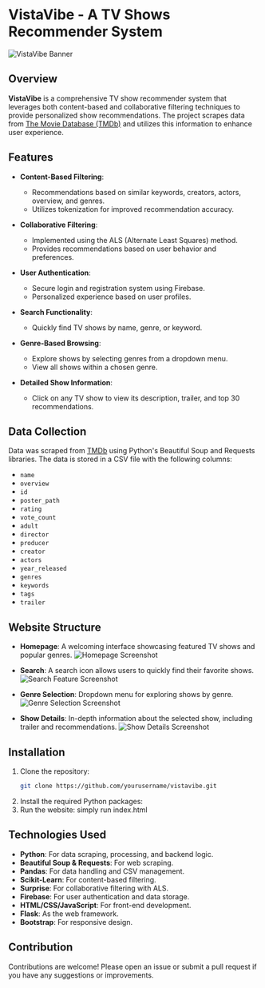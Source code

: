 # VistaVibe - A TV Shows Recommender System

![VistaVibe Banner](path/to/your/banner/image.png)

## Overview
**VistaVibe** is a comprehensive TV show recommender system that leverages both content-based and collaborative filtering techniques to provide personalized show recommendations. The project scrapes data from [The Movie Database (TMDb)](https://www.themoviedb.org/tv) and utilizes this information to enhance user experience.

## Features
- **Content-Based Filtering**: 
  - Recommendations based on similar keywords, creators, actors, overview, and genres.
  - Utilizes tokenization for improved recommendation accuracy.
  
- **Collaborative Filtering**:
  - Implemented using the ALS (Alternate Least Squares) method.
  - Provides recommendations based on user behavior and preferences.

- **User Authentication**:
  - Secure login and registration system using Firebase.
  - Personalized experience based on user profiles.

- **Search Functionality**:
  - Quickly find TV shows by name, genre, or keyword.

- **Genre-Based Browsing**:
  - Explore shows by selecting genres from a dropdown menu.
  - View all shows within a chosen genre.

- **Detailed Show Information**:
  - Click on any TV show to view its description, trailer, and top 30 recommendations.
  
## Data Collection
Data was scraped from [TMDb](https://www.themoviedb.org/tv) using Python's Beautiful Soup and Requests libraries. The data is stored in a CSV file with the following columns:
- `name`
- `overview`
- `id`
- `poster_path`
- `rating`
- `vote_count`
- `adult`
- `director`
- `producer`
- `creator`
- `actors`
- `year_released`
- `genres`
- `keywords`
- `tags`
- `trailer`

## Website Structure
- **Homepage**: A welcoming interface showcasing featured TV shows and popular genres.
  ![Homepage Screenshot](path/to/homepage/screenshot.png)

- **Search**: A search icon allows users to quickly find their favorite shows.
  ![Search Feature Screenshot](path/to/search/screenshot.png)

- **Genre Selection**: Dropdown menu for exploring shows by genre.
  ![Genre Selection Screenshot](path/to/genre/screenshot.png)

- **Show Details**: In-depth information about the selected show, including trailer and recommendations.
  ![Show Details Screenshot](path/to/show/details/screenshot.png)

## Installation
1. Clone the repository:
   ```bash
   git clone https://github.com/yourusername/vistavibe.git
2. Install the required Python packages:
3. Run the website:
   simply run index.html
## Technologies Used
- **Python**: For data scraping, processing, and backend logic.
- **Beautiful Soup & Requests**: For web scraping.
- **Pandas**: For data handling and CSV management.
- **Scikit-Learn**: For content-based filtering.
- **Surprise**: For collaborative filtering with ALS.
- **Firebase**: For user authentication and data storage.
- **HTML/CSS/JavaScript**: For front-end development.
- **Flask**: As the web framework.
- **Bootstrap**: For responsive design.

## Contribution
Contributions are welcome! Please open an issue or submit a pull request if you have any suggestions or improvements.
